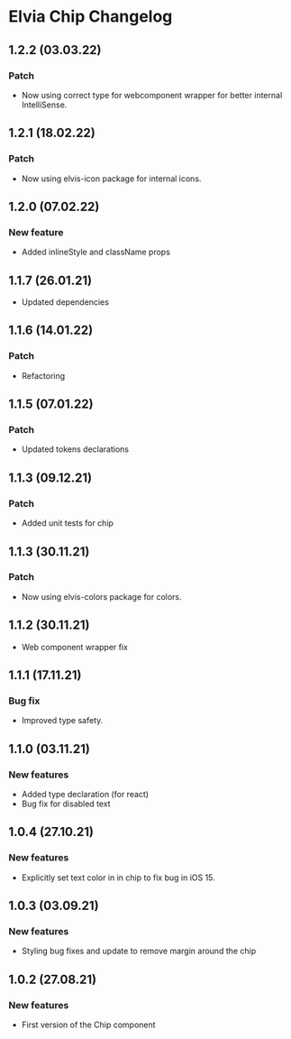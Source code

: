 # Elvia Chip Changelog

## 1.2.2 (03.03.22)

### Patch

- Now using correct type for webcomponent wrapper for better internal IntelliSense.

## 1.2.1 (18.02.22)

### Patch

- Now using elvis-icon package for internal icons.

## 1.2.0 (07.02.22)

### New feature

- Added inlineStyle and className props

## 1.1.7 (26.01.21)

- Updated dependencies

## 1.1.6 (14.01.22)

### Patch

- Refactoring

## 1.1.5 (07.01.22)

### Patch

- Updated tokens declarations

## 1.1.3 (09.12.21)

### Patch

- Added unit tests for chip

## 1.1.3 (30.11.21)

### Patch

- Now using elvis-colors package for colors.

## 1.1.2 (30.11.21)

- Web component wrapper fix

## 1.1.1 (17.11.21)

### Bug fix

- Improved type safety.

## 1.1.0 (03.11.21)

### New features

- Added type declaration (for react)
- Bug fix for disabled text

## 1.0.4 (27.10.21)

### New features

- Explicitly set text color in in chip to fix bug in iOS 15.

## 1.0.3 (03.09.21)

### New features

- Styling bug fixes and update to remove margin around the chip

## 1.0.2 (27.08.21)

### New features

- First version of the Chip component
